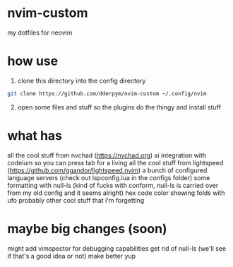 # nvim-custom

my dotfiles for neovim

# how use

1. clone this directory into the config directory

```sh
git clone https://github.com/dderpym/nvim-custom ~/.config/nvim
```

2. open some files and stuff so the plugins do the thingy and install stuff

# what has

all the cool stuff from nvchad (https://nvchad.org)
ai integration with codeium so you can press tab for a living
all the cool stuff from lightspeed (https://github.com/ggandor/lightspeed.nvim)
a bunch of configured language servers (check out lspconfig.lua in the configs folder)
some formatting with null-ls (kind of fucks with conform, null-ls is carried over from my old config and it seems alright)
hex code color showing
folds with ufo
probably other cool stuff that i'm forgetting

# maybe big changes (soon)

might add vimspector for debugging capabilities
get rid of null-ls (we'll see if that's a good idea or not)
make better yup
